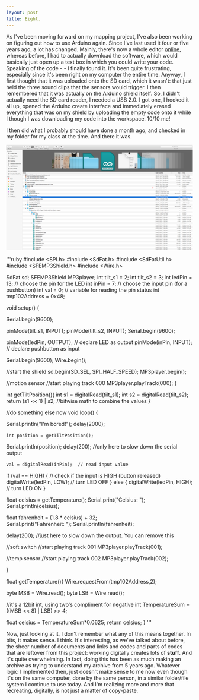 ```yaml
---
layout: post
title: Eight.
---
```


As I've been moving forward on my mapping project, I've also been working on figuring out how to use Arduino again. Since I've last used it four or five years ago, a lot has changed. Mainly, there's now a whole editor [online](https://create.arduino.cc/editor), whereas before, I had to actually download the software, which would basically just open up a text box in which you could write your code. Speaking of the code - - I finally found it. It's been quite frustrating, especially since it's been right on my computer the entire time. Anyway, I first thought that it was uploaded onto the SD card, which it wasn't: that just held the three sound clips that the sensors would trigger. I then remembered that it was actually on the Arduino shield itself. So, I didn't actually need the SD card reader, I needed a USB 2.0. I got one, I hooked it all up, opened the Arduino create interface and immediately erased everything that was on my shield by uploading the empty code onto it while I though I was downloading my code into the workspace. 10/10 me!

I then did what I probably should have done a month ago, and checked in my folder for my class at the time. And there it was.

![File](https://github.com/cassmarsi/cassmarsi.github.io/blob/master/images/Screen%20Shot%202018-03-07%20at%209.37.13%20PM.png)

'''ruby
#include <SPI.h>
#include <SdFat.h>
#include <SdFatUtil.h> 
#include <SFEMP3Shield.h>
#include <Wire.h>

SdFat sd;
SFEMP3Shield MP3player;
int tilt_s1 = 2;
int tilt_s2 = 3;
int ledPin = 13; // choose the pin for the LED
int inPin = 7;   // choose the input pin (for a pushbutton)
int val = 0;     // variable for reading the pin status
int tmp102Address = 0x48;

void setup() {

  Serial.begin(9600);
  
  pinMode(tilt_s1, INPUT);
 pinMode(tilt_s2, INPUT);
 Serial.begin(9600);
 
 pinMode(ledPin, OUTPUT);  // declare LED as output
  pinMode(inPin, INPUT);    // declare pushbutton as input
  
  Serial.begin(9600);
  Wire.begin();

  //start the shield
  sd.begin(SD_SEL, SPI_HALF_SPEED);
  MP3player.begin();

  //motion sensor
  //start playing track 000
  MP3player.playTrack(000);
}

int getTiltPosition(){
   int s1 = digitalRead(tilt_s1);
   int s2 = digitalRead(tilt_s2);
   return (s1 << 1) | s2; //bitwise math to combine the values
}
  
//do something else now
void loop() {

  Serial.println("I'm bored!");
  delay(2000);
  
    int position = getTiltPosition();
  Serial.println(position);
  delay(200); //only here to slow down the serial output
  
    val = digitalRead(inPin);  // read input value
  if (val == HIGH) {         // check if the input is HIGH (button released)
    digitalWrite(ledPin, LOW);  // turn LED OFF
  } else {
    digitalWrite(ledPin, HIGH);  // turn LED ON
  }
 
  float celsius = getTemperature();
  Serial.print("Celsius: ");
  Serial.println(celsius);

  float fahrenheit = (1.8 * celsius) + 32;  
  Serial.print("Fahrenheit: ");
  Serial.println(fahrenheit);

  delay(200); //just here to slow down the output. You can remove this
  

   //soft switch
  //start playing track 001
  MP3player.playTrack(001);

 
   //temp sensor
  //start playing track 002
  MP3player.playTrack(002);
 

}

  

float getTemperature(){
  Wire.requestFrom(tmp102Address,2); 

  byte MSB = Wire.read();
  byte LSB = Wire.read();

  //it's a 12bit int, using two's compliment for negative
  int TemperatureSum = ((MSB << 8) | LSB) >> 4; 

  float celsius = TemperatureSum*0.0625;
  return celsius;
}
'''

Now, just looking at it, I don't remember what any of this means together. In bits, it makes sense. I think. It's interesting, as we've talked about before, the sheer number of documents and links and codes and parts of codes that are leftover from this project: working digitally creates lots of **stuff**. And it's quite overwhelming. In fact, doing this has been as much making an archive as trying to understand my archive from 5 years ago. Whatever logic I implemented then, just doesn't make sense to me now even though it's on the same computer, done by the same person, in a similar folder/file system I continue to use today. And I'm realizing more and more that recreating, digitally, is not just a matter of copy-paste.
